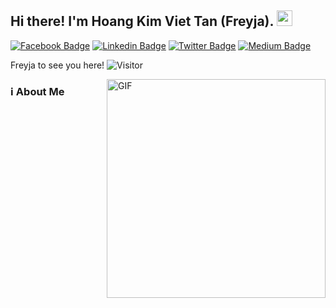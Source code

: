 ## Hi there! I'm Hoang Kim Viet Tan (Freyja). <img src="https://github.com/Frey1a/Frey1a/blob/main/Gif/handwave.gif" width="25">
[![Facebook Badge](https://img.shields.io/badge/-Facebook-blue?style=flat-square&logo=Facebook&logoColor=white)](https://www.facebook.com/frey1aa/)
[![Linkedin Badge](https://img.shields.io/badge/-LinkedIn-0e76a8?style=flat-square&logo=Linkedin&logoColor=white)](www.linkedin.com/in/frey1a)
[![Twitter Badge](https://img.shields.io/badge/-Twitter-00acee?style=flat-square&logo=Twitter&logoColor=white)](https://twitter.com/SuchNy4n)
[![Medium Badge](https://img.shields.io/badge/medium-%2312100E.svg?&style=for-square&logo=medium&logoColor=white)](https://medium.com/@frey1a)


Freyja to see you here! ![[Visitor](https://komarev.com/ghpvc/?username=Frey1a&color=4b4394)](https://github.com/Frey1a/Frey1a)

<img align="right" alt="GIF" src="https://github.com/Frey1a/Frey1a/blob/main/Gif/society.gif" width="350"/>

### ℹ️ About Me